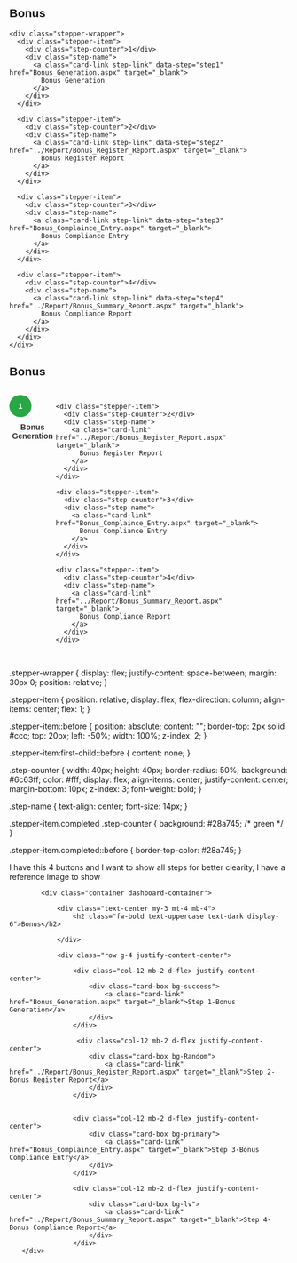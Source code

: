 <!DOCTYPE html>
<html>
<head>
  <style>
    .stepper-wrapper {
      display: flex;
      justify-content: space-between;
      margin: 30px 0;
      position: relative;
    }

    .stepper-item {
      position: relative;
      display: flex;
      flex-direction: column;
      align-items: center;
      flex: 1;
    }

    .stepper-item::before {
      position: absolute;
      content: "";
      border-top: 2px solid #ccc;
      top: 20px;
      left: -50%;
      width: 100%;
      z-index: 2;
    }

    .stepper-item:first-child::before {
      content: none;
    }

    .step-counter {
      width: 40px;
      height: 40px;
      border-radius: 50%;
      background: #6c63ff;
      color: #fff;
      display: flex;
      align-items: center;
      justify-content: center;
      margin-bottom: 10px;
      z-index: 3;
      font-weight: bold;
    }

    .step-name {
      text-align: center;
      font-size: 14px;
    }

    .stepper-item.completed .step-counter {
      background: #28a745; /* green */
    }

    .stepper-item.completed::before {
      border-top-color: #28a745;
    }

    .step-name.visited a {
      text-decoration: line-through;
      color: gray;
    }

    .container {
      max-width: 700px;
      margin: auto;
      font-family: Arial, sans-serif;
    }

    .card-link {
      text-decoration: none;
      color: #333;
      font-weight: 600;
    }
  </style>
</head>
<body>
  <div class="container">
    <h2 class="fw-bold text-uppercase text-dark display-6">Bonus</h2>

    <div class="stepper-wrapper">
      <div class="stepper-item">
        <div class="step-counter">1</div>
        <div class="step-name">
          <a class="card-link step-link" data-step="step1" href="Bonus_Generation.aspx" target="_blank">
            Bonus Generation
          </a>
        </div>
      </div>

      <div class="stepper-item">
        <div class="step-counter">2</div>
        <div class="step-name">
          <a class="card-link step-link" data-step="step2" href="../Report/Bonus_Register_Report.aspx" target="_blank">
            Bonus Register Report
          </a>
        </div>
      </div>

      <div class="stepper-item">
        <div class="step-counter">3</div>
        <div class="step-name">
          <a class="card-link step-link" data-step="step3" href="Bonus_Complaince_Entry.aspx" target="_blank">
            Bonus Compliance Entry
          </a>
        </div>
      </div>

      <div class="stepper-item">
        <div class="step-counter">4</div>
        <div class="step-name">
          <a class="card-link step-link" data-step="step4" href="../Report/Bonus_Summary_Report.aspx" target="_blank">
            Bonus Compliance Report
          </a>
        </div>
      </div>
    </div>
  </div>

  <script>
    // On page load, check visited steps from localStorage
    document.querySelectorAll(".step-link").forEach(link => {
      const stepId = link.dataset.step;
      if (localStorage.getItem(stepId) === "visited") {
        link.parentElement.classList.add("visited");
      }

      // When user clicks, mark as visited
      link.addEventListener("click", () => {
        localStorage.setItem(stepId, "visited");
        link.parentElement.classList.add("visited");
      });
    });
  </script>
</body>
</html>




<div class="container dashboard-container">
  <div class="text-center my-3 mt-4 mb-4">
    <h2 class="fw-bold text-uppercase text-dark display-6">Bonus</h2>
  </div>

  <!-- Stepper -->
  <div class="stepper-wrapper">
    <div class="stepper-item completed">
      <div class="step-counter">1</div>
      <div class="step-name">
        <a class="card-link" href="Bonus_Generation.aspx" target="_blank">
          Bonus Generation
        </a>
      </div>
    </div>

    <div class="stepper-item">
      <div class="step-counter">2</div>
      <div class="step-name">
        <a class="card-link" href="../Report/Bonus_Register_Report.aspx" target="_blank">
          Bonus Register Report
        </a>
      </div>
    </div>

    <div class="stepper-item">
      <div class="step-counter">3</div>
      <div class="step-name">
        <a class="card-link" href="Bonus_Complaince_Entry.aspx" target="_blank">
          Bonus Compliance Entry
        </a>
      </div>
    </div>

    <div class="stepper-item">
      <div class="step-counter">4</div>
      <div class="step-name">
        <a class="card-link" href="../Report/Bonus_Summary_Report.aspx" target="_blank">
          Bonus Compliance Report
        </a>
      </div>
    </div>
  </div>
</div>


.stepper-wrapper {
  display: flex;
  justify-content: space-between;
  margin: 30px 0;
  position: relative;
}

.stepper-item {
  position: relative;
  display: flex;
  flex-direction: column;
  align-items: center;
  flex: 1;
}

.stepper-item::before {
  position: absolute;
  content: "";
  border-top: 2px solid #ccc;
  top: 20px;
  left: -50%;
  width: 100%;
  z-index: 2;
}

.stepper-item:first-child::before {
  content: none;
}

.step-counter {
  width: 40px;
  height: 40px;
  border-radius: 50%;
  background: #6c63ff;
  color: #fff;
  display: flex;
  align-items: center;
  justify-content: center;
  margin-bottom: 10px;
  z-index: 3;
  font-weight: bold;
}

.step-name {
  text-align: center;
  font-size: 14px;
}

.stepper-item.completed .step-counter {
  background: #28a745; /* green */
}

.stepper-item.completed::before {
  border-top-color: #28a745;
}





I have this 4 buttons and I want to show all steps for better clearity, I have a reference image to show

            <div class="container dashboard-container">

                <div class="text-center my-3 mt-4 mb-4">
                    <h2 class="fw-bold text-uppercase text-dark display-6">Bonus</h2>

                </div>

                <div class="row g-4 justify-content-center">
                  
                    <div class="col-12 mb-2 d-flex justify-content-center">
                        <div class="card-box bg-success">
                            <a class="card-link" href="Bonus_Generation.aspx" target="_blank">Step 1-Bonus Generation</a>
                        </div>
                    </div>

                     <div class="col-12 mb-2 d-flex justify-content-center">
                        <div class="card-box bg-Random">
                            <a class="card-link" href="../Report/Bonus_Register_Report.aspx" target="_blank">Step 2-Bonus Register Report</a>
                        </div>
                    </div>
                     

                    <div class="col-12 mb-2 d-flex justify-content-center">
                        <div class="card-box bg-primary">
                            <a class="card-link" href="Bonus_Complaince_Entry.aspx" target="_blank">Step 3-Bonus Compliance Entry</a>
                        </div>
                    </div>

                    <div class="col-12 mb-2 d-flex justify-content-center">
                        <div class="card-box bg-lv">
                            <a class="card-link" href="../Report/Bonus_Summary_Report.aspx" target="_blank">Step 4-Bonus Compliance Report</a>
                        </div>
                    </div>
       </div>

</div>
